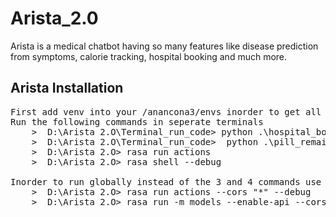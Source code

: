 # Arista_2.0
Arista is a medical chatbot having so many features like disease prediction from symptoms, calorie tracking, hospital booking and much more.

<h2>Arista Installation</h2>

<pre>
First add venv into your /anancona3/envs inorder to get all dependencies of chatbot
Run the following commands in seperate terminals
    >  D:\Arista 2.O\Terminal_run_code> python .\hospital_booking_main.py
    >  D:\Arista 2.O\Terminal_run_code>  python .\pill_remainder_main.py
    >  D:\Arista 2.O> rasa run actions
    >  D:\Arista 2.O> rasa shell --debug

Inorder to run globally instead of the 3 and 4 commands use the following the commands
    >  D:\Arista 2.O> rasa run actions --cors "*" --debug
    >  D:\Arista 2.O> rasa run -m models --enable-api --cors "*" --debug
</pre>
